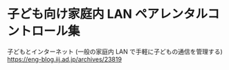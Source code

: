 # 子ども向け家庭内 LAN ペアレンタルコントロール集
子どもとインターネット (一般の家庭内 LAN で手軽に子どもの通信を管理する)  
  https://eng-blog.iij.ad.jp/archives/23819
